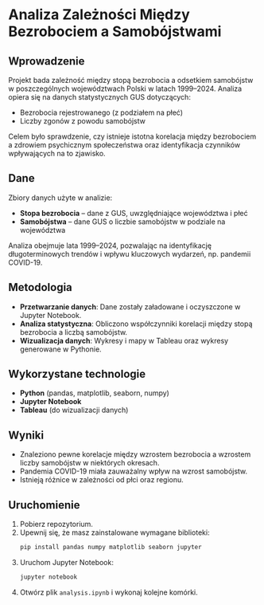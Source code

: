 # Analiza Zależności Między Bezrobociem a Samobójstwami

## Wprowadzenie
Projekt bada zależność między stopą bezrobocia a odsetkiem samobójstw w poszczególnych województwach Polski w latach 1999–2024. Analiza opiera się na danych statystycznych GUS dotyczących:
- Bezrobocia rejestrowanego (z podziałem na płeć)
- Liczby zgonów z powodu samobójstw

Celem było sprawdzenie, czy istnieje istotna korelacja między bezrobociem a zdrowiem psychicznym społeczeństwa oraz identyfikacja czynników wpływających na to zjawisko.

## Dane
Zbiory danych użyte w analizie:
- **Stopa bezrobocia** – dane z GUS, uwzględniające województwa i płeć
- **Samobójstwa** – dane GUS o liczbie samobójstw w podziale na województwa

Analiza obejmuje lata 1999–2024, pozwalając na identyfikację długoterminowych trendów i wpływu kluczowych wydarzeń, np. pandemii COVID-19.

## Metodologia
- **Przetwarzanie danych**: Dane zostały załadowane i oczyszczone w Jupyter Notebook.
- **Analiza statystyczna**: Obliczono współczynniki korelacji między stopą bezrobocia a liczbą samobójstw.
- **Wizualizacja danych**: Wykresy i mapy w Tableau oraz wykresy generowane w Pythonie.

## Wykorzystane technologie
- **Python** (pandas, matplotlib, seaborn, numpy)
- **Jupyter Notebook**
- **Tableau** (do wizualizacji danych)

## Wyniki
- Znaleziono pewne korelacje między wzrostem bezrobocia a wzrostem liczby samobójstw w niektórych okresach.
- Pandemia COVID-19 miała zauważalny wpływ na wzrost samobójstw.
- Istnieją różnice w zależności od płci oraz regionu.

## Uruchomienie
1. Pobierz repozytorium.
2. Upewnij się, że masz zainstalowane wymagane biblioteki:
   ```bash
   pip install pandas numpy matplotlib seaborn jupyter
   ```
3. Uruchom Jupyter Notebook:
   ```bash
   jupyter notebook
   ```
4. Otwórz plik `analysis.ipynb` i wykonaj kolejne komórki.
